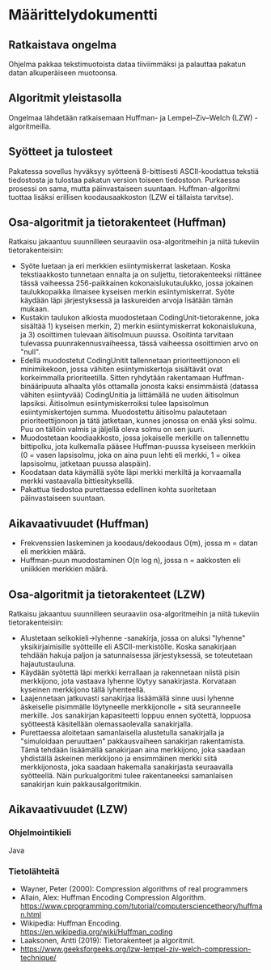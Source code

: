 # Määrittelydokumentti

## Ratkaistava ongelma
Ohjelma pakkaa tekstimuotoista dataa tiiviimmäksi ja palauttaa pakatun datan alkuperäiseen muotoonsa.

## Algoritmit yleistasolla
Ongelmaa lähdetään ratkaisemaan Huffman- ja Lempel–Ziv–Welch (LZW) -algoritmeilla.

## Syötteet ja tulosteet
Pakatessa sovellus hyväksyy syötteenä 8-bittisesti ASCII-koodattua tekstiä tiedostosta ja tulostaa pakatun version toiseen  tiedostoon. Purkaessa prosessi on sama, mutta päinvastaiseen suuntaan. Huffman-algoritmi tuottaa lisäksi erillisen koodausaakkoston (LZW ei tällaista tarvitse).

## Osa-algoritmit ja tietorakenteet (Huffman)
Ratkaisu jakaantuu suunnilleen seuraaviin osa-algoritmeihin ja niitä tukeviin tietorakenteisiin:

* Syöte luetaan ja eri merkkien esiintymiskerrat lasketaan. Koska tekstiaakkosto tunnetaan ennalta ja on suljettu, tietorakenteeksi riittänee tässä vaiheessa 256-paikkainen kokonaislukutaulukko, jossa jokainen taulukkopaikka ilmaisee kyseisen merkin esiintymiskerrat. Syöte käydään läpi järjestyksessä ja laskureiden arvoja lisätään tämän mukaan.
* Kustakin taulukon alkiosta muodostetaan CodingUnit-tietorakenne, joka sisältää 1) kyseisen merkin, 2) merkin esiintymiskerrat  kokonaislukuna, ja 3) osoittimen tulevaan äitisolmuun puussa. Osoitinta tarvitaan tulevassa puunrakennusvaiheessa, tässä vaiheessa osoittimien arvo on "null".
* Edellä muodostetut CodingUnitit tallennetaan prioriteettijonoon eli minimikekoon, jossa vähiten esiintymiskertoja sisältävät  ovat korkeimmalla prioriteetilla. Sitten ryhdytään rakentamaan Huffman-binääripuuta alhaalta ylös ottamalla jonosta kaksi ensimmäistä (datassa vähiten esiintyvää) CodingUnitia ja liittämällä ne uuden äitisolmun lapsiksi. Äitisolmun esiintymiskerroiksi tulee lapsisolmun esiintymiskertojen summa. Muodostettu äitisolmu palautetaan prioriteettijonoon ja tätä jatketaan, kunnes jonossa on enää yksi solmu. Puu on tällöin valmis ja jäljellä oleva solmu on sen juuri.
* Muodostetaan koodiaakkosto, jossa jokaiselle merkille on tallennettu bittipolku, jota kulkemalla pääsee Huffman-puussa kyseiseen merkkiin (0 = vasen lapsisolmu, joka on aina puun lehti eli merkki, 1 = oikea lapsisolmu, jatketaan puussa alaspäin).
* Koodataan data käymällä syöte läpi merkki merkiltä ja korvaamalla merkki vastaavalla bittiesityksellä.
* Pakattua tiedostoa purettaessa edellinen kohta suoritetaan päinvastaiseen suuntaan.

## Aikavaativuudet (Huffman)
* Frekvenssien laskeminen ja koodaus/dekoodaus O(m), jossa m = datan eli merkkien määrä.
* Huffman-puun muodostaminen O(n log n), jossa n = aakkosten eli uniikkien merkkien määrä.

## Osa-algoritmit ja tietorakenteet (LZW)
Ratkaisu jakaantuu suunnilleen seuraaviin osa-algoritmeihin ja niitä tukeviin tietorakenteisiin:
* Alustetaan selkokieli->lyhenne -sanakirja, jossa on aluksi "lyhenne" yksikirjaimisille syötteille eli ASCII-merkistölle. Koska sanakirjaan tehdään hakuja paljon ja satunnaisessa järjestyksessä, se toteutetaan hajautustauluna.
* Käydään syötettä läpi merkki kerrallaan ja rakennetaan niistä pisin merkkijono, jota vastaava lyhenne löytyy sanakirjasta. Korvataan kyseinen merkkijono tällä lyhenteellä.
* Laajennetaan jatkuvasti sanakirjaa lisäämällä sinne uusi lyhenne äskeiselle pisimmälle löytyneelle merkkijonolle + sitä seuranneelle merkille. Jos sanakirjan kapasiteetti loppuu ennen syötettä, loppuosa syötteestä käsitellään olemassaolevalla sanakirjalla.
* Purettaessa aloitetaan samanlaisella alustetulla sanakirjalla ja "simuloidaan peruuttaen" pakkausvaiheen sanakirjan rakentamista. Tämä tehdään lisäämällä sanakirjaan aina merkkijono, joka saadaan yhdiställä äskeinen merkkijono ja ensimmäinen merkki siitä merkkijonosta, joka saadaan hakemalla sanakirjasta seuraavalla syötteellä. Näin purkualgoritmi tulee rakentaneeksi samanlaisen sanakirjan kuin pakkausalgoritmikin.

## Aikavaativuudet (LZW)

### Ohjelmointikieli
Java

### Tietolähteitä
* Wayner, Peter (2000): Compression algorithms of real programmers
* Allain, Alex: Huffman Encoding Compression Algorithm. https://www.cprogramming.com/tutorial/computersciencetheory/huffman.html
* Wikipedia: Huffman Encoding. https://en.wikipedia.org/wiki/Huffman_coding
* Laaksonen, Antti (2019): Tietorakenteet ja algoritmit.
* https://www.geeksforgeeks.org/lzw-lempel-ziv-welch-compression-technique/
